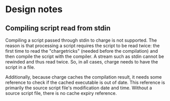 # Design notes

## Compiling script read from stdin

Compiling a script passed through stdin to charge
is not supported.  The reason is that processing a
script requires the script to be read twice: the 
first time to read the "chargetricks" (needed before
the compilation) and then compile the script with
the compiler.  A stream such as stdin cannot be
rewinded and thus read twice.  So, in all cases,
charge needs to have the script in a file.

Additionally, because charge caches the compilation
result, it needs some reference to check if the cached
executable is out of date.  This reference is primarily
the source script file's modification date and time.
Without a source script file, there is no cache expiry
reference.

